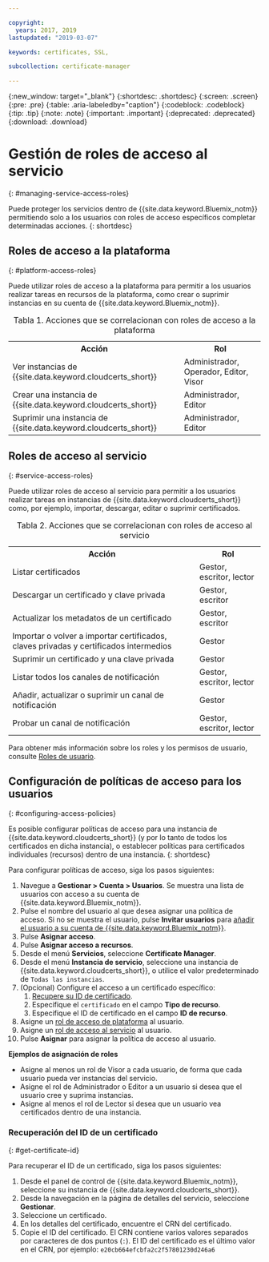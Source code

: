 ```yaml
---

copyright:
  years: 2017, 2019
lastupdated: "2019-03-07"

keywords: certificates, SSL, 

subcollection: certificate-manager

---
```


{:new_window: target="_blank"}
{:shortdesc: .shortdesc}
{:screen: .screen}
{:pre: .pre}
{:table: .aria-labeledby="caption"}
{:codeblock: .codeblock}
{:tip: .tip}
{:note: .note}
{:important: .important}
{:deprecated: .deprecated}
{:download: .download}

# Gestión de roles de acceso al servicio
{: #managing-service-access-roles}

Puede proteger los servicios dentro de {{site.data.keyword.Bluemix_notm}} permitiendo solo a los usuarios con roles de acceso específicos completar determinadas acciones.
{: shortdesc}

## Roles de acceso a la plataforma
{: #platform-access-roles}

Puede utilizar roles de acceso a la plataforma para permitir a los usuarios realizar tareas en recursos de la plataforma, como crear o suprimir instancias en su cuenta de {{site.data.keyword.Bluemix_notm}}.

<table>
<caption> Tabla 1. Acciones que se correlacionan con roles de acceso a la plataforma</caption>
  <tr>
    <th> Acción </th>
    <th> Rol </th>
  </tr>
  <tr>
    <td>Ver instancias de {{site.data.keyword.cloudcerts_short}}</td>
    <td> Administrador, Operador, Editor, Visor </td>
  </tr>
  <tr>
    <td>Crear una instancia de {{site.data.keyword.cloudcerts_short}}</td>
    <td> Administrador, Editor </td>
  </tr>
  <tr>
    <td>Suprimir una instancia de {{site.data.keyword.cloudcerts_short}}</td>
    <td> Administrador, Editor </td>
  </tr>
</table>

## Roles de acceso al servicio
{: #service-access-roles}

Puede utilizar roles de acceso al servicio para permitir a los usuarios realizar tareas en instancias de {{site.data.keyword.cloudcerts_short}} como, por ejemplo, importar, descargar, editar o suprimir certificados.

<table>
<caption> Tabla 2. Acciones que se correlacionan con roles de acceso al servicio</caption>
  <tr>
    <th> Acción </th>
    <th> Rol </th>
  </tr>
  <tr>
    <td>Listar certificados</td>
    <td> Gestor, escritor, lector </td>
  </tr>
  <tr>
    <td>Descargar un certificado y clave privada </td>
    <td> Gestor, escritor </td>
  </tr>
  <tr>
    <td>Actualizar los metadatos de un certificado</td>
    <td> Gestor, escritor </td>
  </tr>
  <tr>
    <td>Importar o volver a importar certificados, claves privadas y certificados intermedios </td>
    <td> Gestor </td>
  </tr>
  <tr>
    <td>Suprimir un certificado y una clave privada </td>
    <td> Gestor </td>
  </tr>
      <tr>
        <td>Listar todos los canales de notificación </td>
        <td> Gestor, escritor, lector </td>
      </tr>
   <tr>
     <td>Añadir, actualizar o suprimir un canal de notificación </td>
     <td> Gestor </td>
   </tr>
     <tr>
       <td>Probar un canal de notificación </td>
       <td> Gestor, escritor, lector </td>
     </tr>
</table>

Para obtener más información sobre los roles y los permisos de usuario, consulte [Roles de usuario](/docs/iam?topic=iam-userroles#userroles).

## Configuración de políticas de acceso para los usuarios
{: #configuring-access-policies}

Es posible configurar políticas de acceso para una instancia de {{site.data.keyword.cloudcerts_short}} (y por lo tanto de todos los certificados en dicha instancia), o establecer políticas para certificados individuales (recursos) dentro de una instancia.
{: shortdesc}

Para configurar políticas de acceso, siga los pasos siguientes:

1. Navegue a **Gestionar > Cuenta > Usuarios**. Se muestra una lista de usuarios con acceso a su cuenta de {{site.data.keyword.Bluemix_notm}}.
2. Pulse el nombre del usuario al que desea asignar una política de acceso. Si no se muestra el usuario, pulse **Invitar usuarios** para [añadir el usuario a su cuenta de {{site.data.keyword.Bluemix_notm}}](/docs/iam?topic=iam-iamuserinv#iamuserinv).
3. Pulse **Asignar acceso**.
4. Pulse **Asignar acceso a recursos**.
5. Desde el menú **Servicios**, seleccione **Certificate Manager**.
6. Desde el menú **Instancia de servicio**, seleccione una instancia de {{site.data.keyword.cloudcerts_short}}, o utilice el valor predeterminado de `Todas las instancias`.
7. (Opcional) Configure el acceso a un certificado específico:
    1. [Recupere su ID de certificado](/docs/services/certificate-manager?topic=certificate-manager-managing-service-access-roles#get-certificate-id).
    2. Especifique el `certificado` en el campo **Tipo de recurso**.
    3. Especifique el ID de certificado en el campo **ID de recurso**.
8. Asigne un [rol de acceso de plataforma](/docs/services/certificate-manager?topic=certificate-manager-managing-service-access-roles#platform-access-roles) al usuario.
9. Asigne un [rol de acceso al servicio](/docs/services/certificate-manager?topic=certificate-manager-managing-service-access-roles#service-access-roles) al usuario.
10. Pulse **Asignar** para asignar la política de acceso al usuario.

**Ejemplos de asignación de roles**

* Asigne al menos un rol de Visor a cada usuario, de forma que cada usuario pueda ver instancias del servicio.
* Asigne el rol de Administrador o Editor a un usuario si desea que el usuario cree y suprima instancias.
* Asigne al menos el rol de Lector si desea que un usuario vea certificados dentro de una instancia.

### Recuperación del ID de un certificado
{: #get-certificate-id}

Para recuperar el ID de un certificado, siga los pasos siguientes:

1. Desde el panel de control de {{site.data.keyword.Bluemix_notm}}, seleccione su instancia de {{site.data.keyword.cloudcerts_short}}.
2. Desde la navegación en la página de detalles del servicio, seleccione **Gestionar**.
3. Seleccione un certificado.
4. En los detalles del certificado, encuentre el CRN del certificado.
5. Copie el ID del certificado. El CRN contiene varios valores separados por caracteres de dos puntos (`:`). El ID del certificado es el último valor en el CRN, por ejemplo: `e20cb664efcbfa2c2f57801230d246a6`
